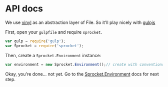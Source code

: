 # API docs

We use [vinyl](https://github.com/wearefractal/vinyl) as an abstraction layer of File. So it'll play nicely with [gulpjs](http://gulpjs.com/)

First, open your `gulpfile` and require `sprocket`.

```javascript
var gulp = require('gulp');
var Sprocket = require('sprocket');
```

Then, create a `Sprocket.Environment` instance:

```javascript
var environment = new Sprocket.Environment();// create with conventions
```

Okay, you're done... not yet.
Go to the [Sprocket.Environment](https://github.com/tomchentw/sprocket/blob/master/docs/apis/environment.md) docs for next step.
